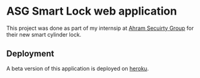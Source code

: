 # ASG Smart Lock web application

This project was done as part of my internsip at [Ahram Secuirty Group](https://www.ahramsg.com/) for their new smart cylinder lock.

## Deployment

A beta version of this application is deployed on [heroku](https://asg-smartlock.herokuapp.com/).
